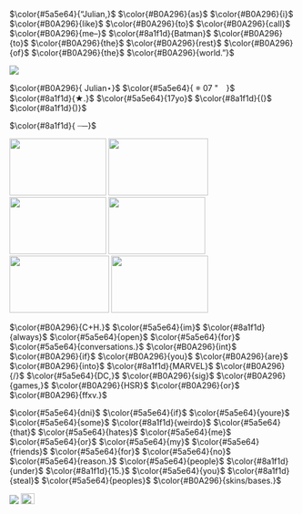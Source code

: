 $\color{#5a5e64}{“Julian,}$ $\color{#B0A296}{as}$ $\color{#B0A296}{i}$ $\color{#B0A296}{like}$ $\color{#B0A296}{to}$ $\color{#B0A296}{call}$ $\color{#B0A296}{me–}$
$\color{#8a1f1d}{Batman}$ $\color{#B0A296}{to}$ $\color{#B0A296}{the}$ $\color{#B0A296}{rest}$ $\color{#B0A296}{of}$ $\color{#B0A296}{the}$ $\color{#B0A296}{world.”}$

<img src= "https://media.discordapp.net/attachments/883166258126782494/1294080335801483284/49fa1556d178106bf1e28cf5f7a42885.gif?ex=670fa47a&is=670e52fa&hm=42c8b9d4689c534ef606c2b9cfbcc61b5fcf9e18c02c8596b8050b6238b66893&" width="ancho" height="alto"/>


$\color{#B0A296}{    Julian⋆}$ $\color{#5a5e64}{  𖥻‎   07 "⠀  }$ $\color{#8a1f1d}{★.}$ $\color{#5a5e64}{17yo}$ $\color{#8a1f1d}{(}$<img src= "https://media.discordapp.net/attachments/883166258126782494/1294384717516374158/ed530c3a478f5389b009e91446f89dca.jpg?ex=670ad135&is=67097fb5&hm=12b0b5d27c2edce561a4db8bd46c7c14e9c53d1a0e1173995f5fff4277107e45&" width="15" height="10"/>$\color{#8a1f1d}{)}$

$\color{#8a1f1d}{ ┈─}$

<img src= "https://media.discordapp.net/attachments/883166258126782494/1294393529447219250/52_sin_titulo_20241011171720.jpg?ex=670ad96a&is=670987ea&hm=d22ab8e15da6b4bf0958eaddd833cbb954333726be0c64cd32c42390cf9e4bdb&" width="170" height="100"/> <img src= "https://media.discordapp.net/attachments/883166258126782494/1294383902307389540/52_sin_titulo_20241011163859.jpg?ex=670ad072&is=67097ef2&hm=9383cd479f49ea95ae02769d7d84e83d403b62d4be3259ae44e0a84f905e6d77&" width="175" height="100"/> <img src= "https://media.discordapp.net/attachments/883166258126782494/1294080336405200946/kz5ob5.jpg?ex=670fa47b&is=670e52fb&hm=090713a71ce85eef722efdff97e4fe1db924f52e1558b4885b574fc17ef3c21e&" width="170" height="100"/> <img src= "https://media.discordapp.net/attachments/883166258126782494/1294394847448404100/52_sin_titulo_20241011172238.jpg?ex=670adaa4&is=67098924&hm=5662dfa8fb0ebe1262d485fdf0be58d50ad8d180665ab1d47fe309228de88ce2&" width="170" height="100"/> <img src= "https://media.discordapp.net/attachments/883166258126782494/1294401210530664530/52_sin_titulo_20241011174810.jpg?ex=670ae091&is=67098f11&hm=722db50f999d0664d65f233fb1fc669823c3e8182e866c8723fa95dbdcd59fe5&" width="175" height="100"/> <img src= "https://media.discordapp.net/attachments/883166258126782494/1294401142369030196/52_sin_titulo_20241011174534.jpg?ex=670ae081&is=67098f01&hm=a98446aef7e7c87a3a6fd55f6d22afa88e4740bbfa1d19ef81fc47b68d9241b4&" width="170" height="100"/>

$\color{#B0A296}{C+H.}$ $\color{#5a5e64}{im}$ $\color{#8a1f1d}{always}$ $\color{#5a5e64}{open}$ $\color{#5a5e64}{for}$ $\color{#5a5e64}{conversations.}$ $\color{#B0A296}{int}$ $\color{#B0A296}{if}$ $\color{#B0A296}{you}$ $\color{#B0A296}{are}$ $\color{#B0A296}{into}$ $\color{#8a1f1d}{MARVEL}$ $\color{#B0A296}{/}$ $\color{#5a5e64}{DC,}$ $\color{#B0A296}{sig}$ $\color{#B0A296}{games,}$ $\color{#B0A296}{HSR}$ $\color{#B0A296}{or}$ $\color{#B0A296}{ffxv.}$

$\color{#5a5e64}{dni}$ $\color{#5a5e64}{if}$ $\color{#5a5e64}{youre}$ $\color{#5a5e64}{some}$ $\color{#8a1f1d}{weirdo}$ $\color{#5a5e64}{that}$ $\color{#5a5e64}{hates}$ $\color{#5a5e64}{me}$ $\color{#5a5e64}{or}$ $\color{#5a5e64}{my}$ $\color{#5a5e64}{friends}$ $\color{#5a5e64}{for}$ $\color{#5a5e64}{no}$ $\color{#5a5e64}{reason.}$ $\color{#5a5e64}{people}$ $\color{#8a1f1d}{under}$ $\color{#8a1f1d}{15.}$ $\color{#5a5e64}{you}$ $\color{#8a1f1d}{steal}$ $\color{#5a5e64}{peoples}$ $\color{#B0A296}{skins/bases.}$

<img src= "https://images-ext-1.discordapp.net/external/V_n0KdhLDXKpxWxu4heWNxjqo6B59aY7aK8MtxKmRHY/%3Fv%3D1/https/cdn.discordapp.com/emojis/1196988793094406186.gif" width="ancho" height="alto"/> <img src= "https://media.discordapp.net/attachments/883166258126782494/1294527344685350964/STK-20241012-WA0006.webp?ex=670b560a&is=670a048a&hm=c4c10cdabf0ac561445f2e171eef23903bb456863dfe61213c33c69abe465910&" width="24" height="19"/>
